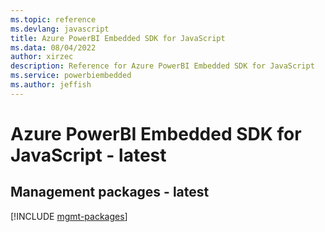 ```yaml
---
ms.topic: reference
ms.devlang: javascript
title: Azure PowerBI Embedded SDK for JavaScript
ms.data: 08/04/2022
author: xirzec
description: Reference for Azure PowerBI Embedded SDK for JavaScript
ms.service: powerbiembedded
ms.author: jeffish
---
```

# Azure PowerBI Embedded SDK for JavaScript - latest

## Management packages - latest
[!INCLUDE [mgmt-packages](powerbi-embedded-mgmt-index.md)]